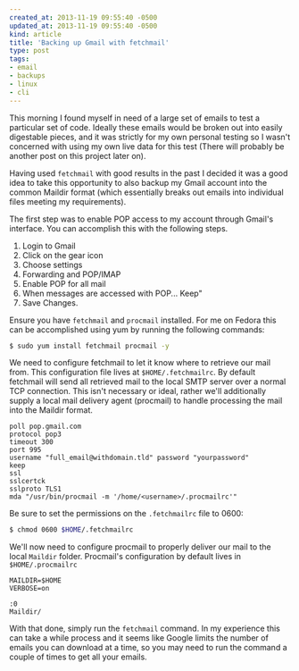 ```yaml
---
created_at: 2013-11-19 09:55:40 -0500
updated_at: 2013-11-19 09:55:40 -0500
kind: article
title: 'Backing up Gmail with fetchmail'
type: post
tags:
- email
- backups
- linux
- cli
---
```


This morning I found myself in need of a large set of emails to test a
particular set of code. Ideally these emails would be broken out into easily
digestable pieces, and it was strictly for my own personal testing so I wasn't
concerned with using my own live data for this test (There will probably be
another post on this project later on).

Having used `fetchmail` with good results in the past I decided it was a good
idea to take this opportunity to also backup my Gmail account into the common
Maildir format (which essentially breaks out emails into individual files
meeting my requirements).

The first step was to enable POP access to my account through Gmail's
interface. You can accomplish this with the following steps.

1. Login to Gmail
2. Click on the gear icon
3. Choose settings
4. Forwarding and POP/IMAP
5. Enable POP for all mail
6. When messages are accessed with POP... Keep"
7. Save Changes.

Ensure you have `fetchmail` and `procmail` installed. For me on Fedora this can
be accomplished using yum by running the following commands:

```sh
$ sudo yum install fetchmail procmail -y
```

We need to configure fetchmail to let it know where to retrieve our mail from.
This configuration file lives at `$HOME/.fetchmailrc`. By default fetchmail
will send all retrieved mail to the local SMTP server over a normal TCP
connection. This isn't necessary or ideal, rather we'll additionally supply a
local mail delivery agent (procmail) to handle processing the mail into the
Maildir format.

```
poll pop.gmail.com
protocol pop3
timeout 300
port 995
username "full_email@withdomain.tld" password "yourpassword"
keep
ssl
sslcertck
sslproto TLS1
mda "/usr/bin/procmail -m '/home/<username>/.procmailrc'"
```

Be sure to set the permissions on the `.fetchmailrc` file to 0600:

```sh
$ chmod 0600 $HOME/.fetchmailrc
```

We'll now need to configure procmail to properly deliver our mail to the local
`Maildir` folder. Procmail's configuration by default lives in
`$HOME/.procmailrc`

```
MAILDIR=$HOME
VERBOSE=on

:0
Maildir/
```

With that done, simply run the `fetchmail` command. In my experience this can
take a while process and it seems like Google limits the number of emails you
can download at a time, so you may need to run the command a couple of times to
get all your emails.

